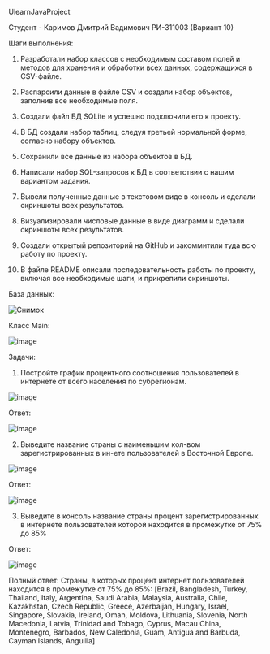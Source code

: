 UlearnJavaProject

Студент - Каримов Дмитрий Вадимович РИ-311003 (Вариант 10)

Шаги выполнения:

1. Разработали набор классов с необходимым составом полей и методов для хранения и обработки всех данных, содержащихся в CSV-файле.

2. Распарсили данные в файле CSV и создали набор объектов, заполнив все необходимые поля.

3. Создали файл БД SQLite и успешно подключили его к проекту.

4. В БД создали набор таблиц, следуя третьей нормальной форме, согласно набору объектов.

5. Сохранили все данные из набора объектов в БД.

6. Написали набор SQL-запросов к БД в соответствии с нашим вариантом задания.

7. Вывели полученные данные в текстовом виде в консоль и сделали скриншоты всех результатов.

8. Визуализировали числовые данные в виде диаграмм и сделали скриншоты всех результатов.

9. Создали открытый репозиторий на GitHub и закоммитили туда всю работу по проекту.

10. В файле README описали последовательность работы по проекту, включая все необходимые шаги, и прикрепили скриншоты.

База данных:

![Снимок](https://github.com/BazarJackson/UlearnJavaProject/assets/123628690/6a1e42fe-a605-405c-93ab-455651f4e1a4)

Класс Main:

![image](https://github.com/BazarJackson/UlearnJavaProject/assets/123628690/7a16251a-1691-4b06-b8e9-255d2f134aeb)

Задачи:

1. Постройте график процентного соотношения пользователей в интернете от всего населения по субрегионам.

![image](https://github.com/BazarJackson/UlearnJavaProject/assets/123628690/fd6ca73a-6632-4e5d-989e-9f4a6e407f02)

Ответ:

![image](https://github.com/BazarJackson/UlearnJavaProject/assets/123628690/b31e1a6d-34bb-4623-9089-0e74e1407993)

2. Выведите название страны с наименьшим кол-вом зарегистрированных в ин-ете пользователей в Восточной Европе.

![image](https://github.com/BazarJackson/UlearnJavaProject/assets/123628690/fc2a6b22-c9ce-4fe3-b441-19b1f2655e89)

Ответ:

![image](https://github.com/BazarJackson/UlearnJavaProject/assets/123628690/db81a0df-5062-4101-80a5-cd739897ca6b)

3. Выведите в консоль название страны процент зарегистрированных в интернете пользователей которой находится в промежутке от 75% до 85%

Ответ:

![image](https://github.com/BazarJackson/UlearnJavaProject/assets/123628690/71393689-b110-4011-81e4-067498ffc6c8)

Полный ответ:
Страны, в которых процент интернет пользователей находится в промежутке от 75% до 85%:
[Brazil, Bangladesh, Turkey, Thailand, Italy, Argentina, Saudi Arabia, Malaysia, Australia, Chile, Kazakhstan, Czech Republic, Greece, Azerbaijan, Hungary, Israel, Singapore, Slovakia, Ireland, Oman, Moldova, Lithuania, Slovenia, North Macedonia, Latvia, Trinidad and Tobago, Cyprus, Macau China, Montenegro, Barbados, New Caledonia, Guam, Antigua and Barbuda, Cayman Islands, Anguilla]


